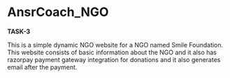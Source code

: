 # AnsrCoach_NGO


**TASK-3**

This is a simple dynamic NGO website for a NGO named Smile Foundation. This website consists of basic information about the NGO and it also has razorpay payment gateway integration for donations and it also generates email after the payment.
